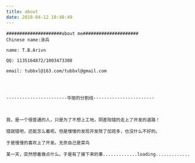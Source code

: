 ```yaml
---
title: about
date: 2018-04-12 18:48:49
---
```

	#####################about me#####################
	Chinese name:涂兵

	name: T.B.Arivn 

	QQ:	1135164872/1003473308 

	email: tubbxl@163.com/tubbxl@gmail.com 




	-----------------------华丽的分割线-----------------------



	我，是一个很普通的人，只是为了不想上工地，阴差阳错的走上了开发的道路！

	错就错吧，还能怎么着呢。但是慢慢的发现开发除了加班多，也没什么不好的。

	于是慢慢的喜欢上了开发。无奈自己是菜鸟

	某一天，突然想着做点什么。于是有了接下来的事.............loading.............